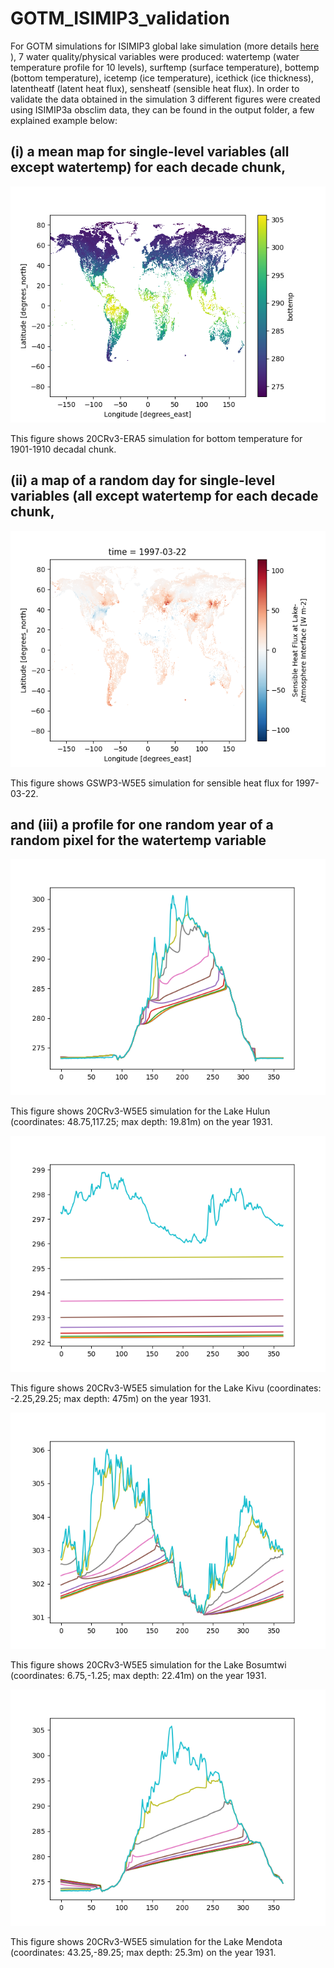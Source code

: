 # GOTM_ISIMIP3_validation

For GOTM simulations for ISIMIP3 global lake simulation (more details [here](https://github.com/icra/ISIMIP_Lake_Sector) ), 7 water quality/physical variables were produced: watertemp (water temperature profile for 10 levels), surftemp (surface temperature), bottemp (bottom temperature), icetemp (ice temperature), icethick (ice thickness), latentheatf (latent heat flux), sensheatf (sensible heat flux). In order to validate the data obtained in the simulation 3 different figures were created using ISIMIP3a obsclim data, they can be found in the output folder, a few explained example below: 

## (i) a mean map for single-level variables (all except watertemp) for each decade chunk,      

![plot](./output/gotm_20crv3-era5_obsclim_histsoc_default_bottemp_global_daily_1901_1910.nc_mean.png)

This figure shows 20CRv3-ERA5 simulation for bottom temperature for 1901-1910 decadal chunk.


## (ii) a map of a random day for single-level variables (all except watertemp for each decade chunk,

![plot](./output/gotm_gswp3-w5e5_obsclim_histsoc_default_sensheatf_global_daily_1991_2000.nc_randomday_2272.png)

This figure shows GSWP3-W5E5 simulation for sensible heat flux for 1997-03-22.


## and (iii) a profile for one random year of a random pixel for the watertemp variable 

![plot](./output/gotm_20crv3-w5e5_obsclim_histsoc_default_watertemp_global_daily_1931_1940.nc_lake_21133HL123.png)

This figure shows 20CRv3-W5E5 simulation for the Lake Hulun (coordinates: 48.75,117.25; max depth: 19.81m) on the year 1931.

![plot](./output/gotm_20crv3-w5e5_obsclim_histsoc_default_watertemp_global_daily_1931_1940.nc_lake_6805HL163.png)

This figure shows 20CRv3-W5E5 simulation for the Lake Kivu (coordinates: -2.25,29.25; max depth: 475m) on the year 1931.

![plot](./output/gotm_20crv3-w5e5_obsclim_histsoc_default_watertemp_global_daily_1931_1940.nc_lake_7852HL15892.png)

This figure shows 20CRv3-W5E5 simulation for the Lake Bosumtwi (coordinates: 6.75,-1.25; max depth: 22.41m) on the year 1931.

![plot](./output/gotm_20crv3-w5e5_obsclim_histsoc_default_watertemp_global_daily_1931_1940.nc_lake_17447HL9086.png)

This figure shows 20CRv3-W5E5 simulation for the Lake Mendota (coordinates: 43.25,-89.25; max depth: 25.3m) on the year 1931.
